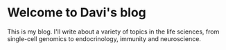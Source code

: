 # Welcome to Davi's blog

This is my blog. I'll write about a variety of topics in the life sciences, from single-cell genomics to endocrinology, immunity and neuroscience.


